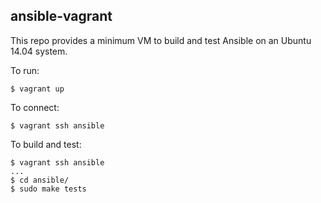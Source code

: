 ansible-vagrant
---

This repo provides a minimum VM to build and test Ansible on an Ubuntu 14.04 system.

To run:

```
$ vagrant up
```

To connect:

```
$ vagrant ssh ansible
```

To build and test:

```
$ vagrant ssh ansible
...
$ cd ansible/
$ sudo make tests
```
